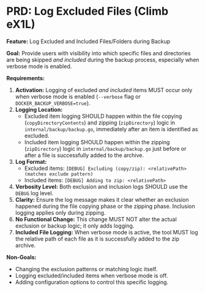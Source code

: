 # PRD: Log Excluded Files (Climb eX1L)

**Feature:** Log Excluded and Included Files/Folders during Backup

**Goal:** Provide users with visibility into which specific files and directories are being skipped *and included* during the backup process, especially when verbose mode is enabled.

**Requirements:**

1.  **Activation:** Logging of excluded *and included* items MUST occur only when verbose mode is enabled (`--verbose` flag or `DOCKER_BACKUP_VERBOSE=true`).
2.  **Logging Location:** 
    * Excluded item logging SHOULD happen within the file copying (`copyDirectoryContents`) and zipping (`zipDirectory`) logic in `internal/backup/backup.go`, immediately after an item is identified as excluded.
    * Included item logging SHOULD happen within the zipping (`zipDirectory`) logic in `internal/backup/backup.go` just before or after a file is successfully added to the archive.
3.  **Log Format:** 
    * Excluded items: `[DEBUG] Excluding (copy/zip): <relativePath> (matches exclude pattern)`
    * Included items: `[DEBUG] Adding to zip: <relativePath>`
4.  **Verbosity Level:** Both exclusion and inclusion logs SHOULD use the `DEBUG` log level.
5.  **Clarity:** Ensure the log message makes it clear whether an exclusion happened during the file copying phase or the zipping phase. Inclusion logging applies only during zipping.
6.  **No Functional Change:** This change MUST NOT alter the actual exclusion or backup logic; it only adds logging.
7.  **Included File Logging:** When verbose mode is active, the tool MUST log the relative path of each file as it is successfully added to the zip archive.

**Non-Goals:**

*   Changing the exclusion patterns or matching logic itself.
*   Logging excluded/included items when verbose mode is off.
*   Adding configuration options to control this specific logging. 